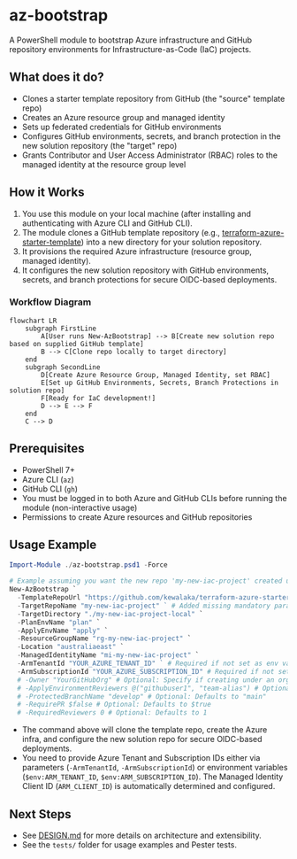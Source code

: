 # az-bootstrap

A PowerShell module to bootstrap Azure infrastructure and GitHub repository environments for Infrastructure-as-Code (IaC) projects.

## What does it do?

- Clones a starter template repository from GitHub (the "source" template repo)
- Creates an Azure resource group and managed identity
- Sets up federated credentials for GitHub environments
- Configures GitHub environments, secrets, and branch protection in the new solution repository (the "target" repo)
- Grants Contributor and User Access Administrator (RBAC) roles to the managed identity at the resource group level

## How it Works

1. You use this module on your local machine (after installing and authenticating with Azure CLI and GitHub CLI).
2. The module clones a GitHub template repository (e.g., [terraform-azure-starter-template](https://github.com/kewalaka/terraform-azure-starter-template)) into a new directory for your solution repository.
3. It provisions the required Azure infrastructure (resource group, managed identity).
4. It configures the new solution repository with GitHub environments, secrets, and branch protections for secure OIDC-based deployments.

### Workflow Diagram

```mermaid
flowchart LR
    subgraph FirstLine
        A[User runs New-AzBootstrap] --> B[Create new solution repo based on supplied GitHub template]
        B --> C[Clone repo locally to target directory]
    end
    subgraph SecondLine
        D[Create Azure Resource Group, Managed Identity, set RBAC]
        E[Set up GitHub Environments, Secrets, Branch Protections in solution repo]
        F[Ready for IaC development!]
        D --> E --> F
    end
    C --> D
```

## Prerequisites

- PowerShell 7+
- Azure CLI (`az`)
- GitHub CLI (`gh`)
- You must be logged in to both Azure and GitHub CLIs before running the module (non-interactive usage)
- Permissions to create Azure resources and GitHub repositories

## Usage Example

```powershell
Import-Module ./az-bootstrap.psd1 -Force

# Example assuming you want the new repo 'my-new-iac-project' created under your user account
New-AzBootstrap `
  -TemplateRepoUrl "https://github.com/kewalaka/terraform-azure-starter-template" `
  -TargetRepoName "my-new-iac-project" ` # Added missing mandatory parameter
  -TargetDirectory "./my-new-iac-project-local" `
  -PlanEnvName "plan" `
  -ApplyEnvName "apply" `
  -ResourceGroupName "rg-my-new-iac-project" `
  -Location "australiaeast" `
  -ManagedIdentityName "mi-my-new-iac-project" `
  -ArmTenantId "YOUR_AZURE_TENANT_ID" ` # Required if not set as env var $env:ARM_TENANT_ID
  -ArmSubscriptionId "YOUR_AZURE_SUBSCRIPTION_ID" # Required if not set as env var $env:ARM_SUBSCRIPTION_ID
  # -Owner "YourGitHubOrg" # Optional: Specify if creating under an organization
  # -ApplyEnvironmentReviewers @("githubuser1", "team-alias") # Optional: Defaults to no reviewers
  # -ProtectedBranchName "develop" # Optional: Defaults to "main"
  # -RequirePR $false # Optional: Defaults to $true
  # -RequiredReviewers 0 # Optional: Defaults to 1
```

- The command above will clone the template repo, create the Azure infra, and configure the new solution repo for secure OIDC-based deployments.
- You need to provide Azure Tenant and Subscription IDs either via parameters (`-ArmTenantId`, `-ArmSubscriptionId`) or environment variables (`$env:ARM_TENANT_ID`, `$env:ARM_SUBSCRIPTION_ID`). The Managed Identity Client ID (`ARM_CLIENT_ID`) is automatically determined and configured.

## Next Steps

- See [DESIGN.md](./DESIGN.md) for more details on architecture and extensibility.
- See the `tests/` folder for usage examples and Pester tests.
